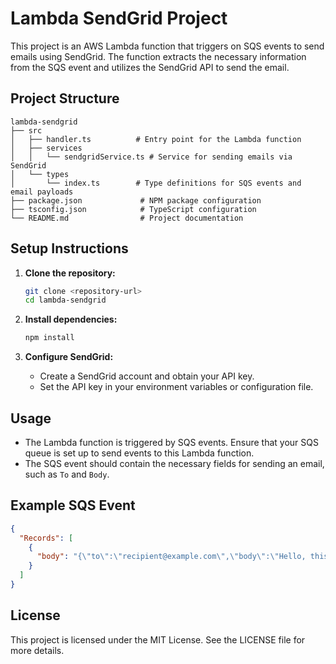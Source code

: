 # Lambda SendGrid Project

This project is an AWS Lambda function that triggers on SQS events to send emails using SendGrid. The function extracts the necessary information from the SQS event and utilizes the SendGrid API to send the email.

## Project Structure

```
lambda-sendgrid
├── src
│   ├── handler.ts          # Entry point for the Lambda function
│   ├── services
│   │   └── sendgridService.ts # Service for sending emails via SendGrid
│   └── types
│       └── index.ts        # Type definitions for SQS events and email payloads
├── package.json             # NPM package configuration
├── tsconfig.json            # TypeScript configuration
└── README.md                # Project documentation
```

## Setup Instructions

1. **Clone the repository:**
   ```bash
   git clone <repository-url>
   cd lambda-sendgrid
   ```

2. **Install dependencies:**
   ```bash
   npm install
   ```

3. **Configure SendGrid:**
   - Create a SendGrid account and obtain your API key.
   - Set the API key in your environment variables or configuration file.

## Usage

- The Lambda function is triggered by SQS events. Ensure that your SQS queue is set up to send events to this Lambda function.
- The SQS event should contain the necessary fields for sending an email, such as `To` and `Body`.

## Example SQS Event

```json
{
  "Records": [
    {
      "body": "{\"to\":\"recipient@example.com\",\"body\":\"Hello, this is a test email!\"}"
    }
  ]
}
```

## License

This project is licensed under the MIT License. See the LICENSE file for more details.